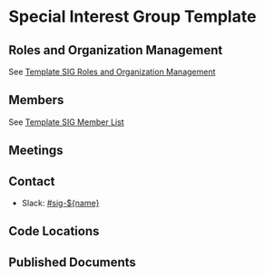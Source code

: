 <!--
The Special Interest Group Template is a template for starting new special interest groups in the GitHub organizations owned by PingCAP.  All special interest group, at minimum, must have the following files:

* a `README.md` outlining: the module that the SIG is responsible for, and the way this SIG is organized
* a `Roles and Organization Management.md`outlining the responsibilities or institution specific to this SIG, as well as those that differ from [SIG Governance](sig-governance.md)
* a `member-list.md` with members of this SIG listed

-->

# Special Interest Group Template

<!--
 Outline the module that this SIG is responsible for, and a brief introduction to the module.
-->

## Roles and Organization Management

<!--Link to the `roles-and-organization-management.md` file -->

See [Template SIG Roles and Organization Management](./roles-and-organization-management.md)

## Members

<!--Link to the `member-list.md` file -->

See [Template SIG Member List](./member-list.md)

## Meetings

<!--
* Regular SIG Meeting: [Mondays at 13:00 PT (Pacific Time)] (bi-weekly). [Convert to your timezone](http://www.thetimezoneconverter.com/?t=13:00&tz=PT%20%28Pacific%20Time%29).
* Meeting Zoom: Link your Meeting zoom here
* meeting Notes: Link your meeting notes here (public Google Doc)
-->

## Contact

* Slack: [#sig-${name}](https://pingcap.com/tidbslack)

## Code Locations

<!-- Put the code locations of this Special Interest Group here -->

## Published Documents

<!-- Put the published documents of this Special Interest Group here -->
